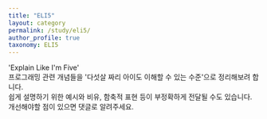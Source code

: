 ```yaml
---
title: "ELI5"
layout: category
permalink: /study/eli5/
author_profile: true
taxonomy: ELI5
---
```


'Explain Like I'm Five'  
프로그래밍 관련 개념들을 '다섯살 짜리 아이도 이해할 수 있는 수준'으로 정리해보려 합니다.  
쉽게 설명하기 위한 예시와 비유, 함축적 표현 등이 부정확하게 전달될 수도 있습니다. 개선해야할 점이 있으면 댓글로 알려주세요. 

